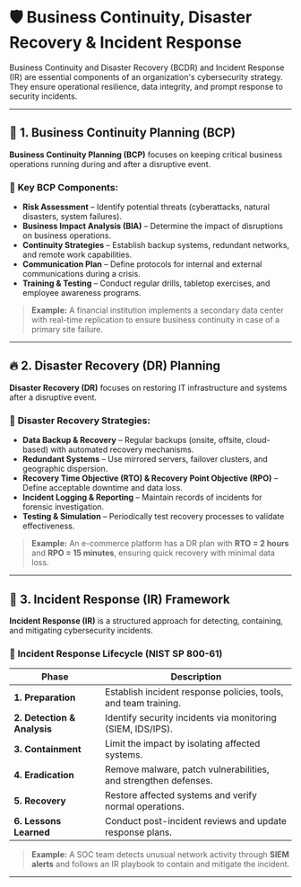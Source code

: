 # 🛡️ **Business Continuity, Disaster Recovery & Incident Response**

Business Continuity and Disaster Recovery (BCDR) and Incident Response (IR) are essential components of an organization's cybersecurity strategy. They ensure operational resilience, data integrity, and prompt response to security incidents.

---

## 📌 **1. Business Continuity Planning (BCP)**

**Business Continuity Planning (BCP)** focuses on keeping critical business operations running during and after a disruptive event.

### 🔹 **Key BCP Components:**
- **Risk Assessment** – Identify potential threats (cyberattacks, natural disasters, system failures).
- **Business Impact Analysis (BIA)** – Determine the impact of disruptions on business operations.
- **Continuity Strategies** – Establish backup systems, redundant networks, and remote work capabilities.
- **Communication Plan** – Define protocols for internal and external communications during a crisis.
- **Training & Testing** – Conduct regular drills, tabletop exercises, and employee awareness programs.

> **Example:** A financial institution implements a secondary data center with real-time replication to ensure business continuity in case of a primary site failure.

---

## 🔥 **2. Disaster Recovery (DR) Planning**

**Disaster Recovery (DR)** focuses on restoring IT infrastructure and systems after a disruptive event.

### 🔹 **Disaster Recovery Strategies:**
- **Data Backup & Recovery** – Regular backups (onsite, offsite, cloud-based) with automated recovery mechanisms.
- **Redundant Systems** – Use mirrored servers, failover clusters, and geographic dispersion.
- **Recovery Time Objective (RTO) & Recovery Point Objective (RPO)** – Define acceptable downtime and data loss.
- **Incident Logging & Reporting** – Maintain records of incidents for forensic investigation.
- **Testing & Simulation** – Periodically test recovery processes to validate effectiveness.

> **Example:** An e-commerce platform has a DR plan with **RTO = 2 hours** and **RPO = 15 minutes**, ensuring quick recovery with minimal data loss.

---

## 🚨 **3. Incident Response (IR) Framework**

**Incident Response (IR)** is a structured approach for detecting, containing, and mitigating cybersecurity incidents.

### 🔹 **Incident Response Lifecycle (NIST SP 800-61)**

| Phase | Description |
|--------|-------------|
| **1. Preparation** | Establish incident response policies, tools, and team training. |
| **2. Detection & Analysis** | Identify security incidents via monitoring (SIEM, IDS/IPS). |
| **3. Containment** | Limit the impact by isolating affected systems. |
| **4. Eradication** | Remove malware, patch vulnerabilities, and strengthen defenses. |
| **5. Recovery** | Restore affected systems and verify normal operations. |
| **6. Lessons Learned** | Conduct post-incident reviews and update response plans. |

> **Example:** A SOC team detects unusual network activity through **SIEM alerts** and follows an IR playbook to contain and mitigate the incident.

---
